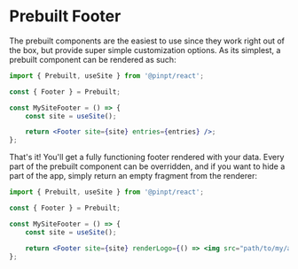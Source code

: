 # Prebuilt Footer

The prebuilt components are the easiest to use since they work right out of the box, but provide super simple customization options. As its simplest, a prebuilt component can be rendered as such:

```jsx
import { Prebuilt, useSite } from '@pinpt/react';

const { Footer } = Prebuilt;

const MySiteFooter = () => {
	const site = useSite();

	return <Footer site={site} entries={entries} />;
};
```

That's it! You'll get a fully functioning footer rendered with your data. Every part of the prebuilt component can be overridden, and if you want to hide a part of the app, simply return an empty fragment from the renderer:

```jsx
import { Prebuilt, useSite } from '@pinpt/react';

const { Footer } = Prebuilt;

const MySiteFooter = () => {
	const site = useSite();

	return <Footer site={site} renderLogo={() => <img src="path/to/my/awesome/logo" />} renderSocial={() => <></>} />;
};
```
